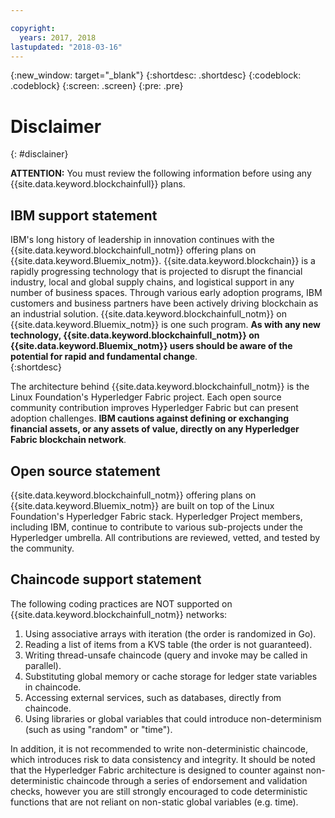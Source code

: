 ```yaml
---

copyright:
  years: 2017, 2018
lastupdated: "2018-03-16"
---
```


{:new_window: target="_blank"}
{:shortdesc: .shortdesc}
{:codeblock: .codeblock}
{:screen: .screen}
{:pre: .pre}


# Disclaimer
{: #disclainer}

**ATTENTION:** You must review the following information before using any {{site.data.keyword.blockchainfull}} plans.

## IBM support statement

IBM's long history of leadership in innovation continues with the {{site.data.keyword.blockchainfull_notm}} offering plans on {{site.data.keyword.Bluemix_notm}}. {{site.data.keyword.blockchain}} is a rapidly progressing technology that is projected to disrupt the financial industry, local and global supply chains, and logistical support in any number of business spaces. Through various early adoption programs, IBM customers and business partners have been actively driving blockchain as an industrial solution. {{site.data.keyword.blockchainfull_notm}} on {{site.data.keyword.Bluemix_notm}} is one such program. **As with any new technology, {{site.data.keyword.blockchainfull_notm}} on {{site.data.keyword.Bluemix_notm}} users should be aware of the potential for rapid and fundamental change**.  
{:shortdesc}

The architecture behind {{site.data.keyword.blockchainfull_notm}} is the Linux Foundation's Hyperledger Fabric project. Each open source community contribution improves Hyperledger Fabric but can present adoption challenges. **IBM cautions against defining or exchanging financial assets, or any assets of value, directly on any Hyperledger Fabric blockchain network**.  

## Open source statement

{{site.data.keyword.blockchainfull_notm}} offering plans on {{site.data.keyword.Bluemix_notm}} are built on top of the Linux Foundation's Hyperledger Fabric stack. Hyperledger Project members, including IBM, continue to contribute to various sub-projects under the Hyperledger umbrella.  All contributions are reviewed, vetted, and tested by the community.

## Chaincode support statement

The following coding practices are NOT supported on {{site.data.keyword.blockchainfull_notm}} networks:

1. Using associative arrays with iteration (the order is randomized in Go).
2. Reading a list of items from a KVS table (the order is not guaranteed).
3. Writing thread-unsafe chaincode (query and invoke may be called in parallel).
4. Substituting global memory or cache storage for ledger state variables in chaincode.
5. Accessing external services, such as databases, directly from chaincode.
6. Using libraries or global variables that could introduce non-determinism (such as using "random" or "time").  

In addition, it is not recommended to write non-deterministic chaincode, which introduces risk to data consistency and integrity.  It should be noted that the Hyperledger Fabric architecture is designed to counter against non-deterministic chaincode through a series of endorsement and validation checks, however you are still strongly encouraged to code deterministic functions that are not reliant on non-static global variables (e.g. time).  
